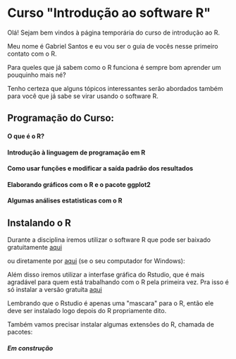 # Curso "Introdução ao software R"

Olá! Sejam bem vindos à página temporária do curso de introdução ao R.

Meu nome é Gabriel Santos e eu vou ser o guia de vocês nesse primeiro contato com o R.


Para queles que já sabem como o R funciona é sempre bom aprender um pouquinho mais né? 


Tenho certeza que alguns tópicos interessantes serão abordados também para você que já sabe se virar usando o software R.


## Programação do Curso:
  #### O que é o R?
  
  
  #### Introdução à linguagem de programação em R
  
  
  #### Como usar funções e modificar a saída padrão dos resultados
  
  
  #### Elaborando gráficos com o R e o pacote ggplot2
  
  
  #### Algumas análises estatisticas com o R
  

## Instalando o R


Durante a disciplina iremos utilizar o software R que pode ser baixado gratuitamente [aqui](https://cran.r-project.org/)



ou diretamente por [aqui](https://cran.r-project.org/bin/windows/base/R-3.5.1-win.exe) (se o seu computador for  Windows): 




Além disso iremos utilizar a interfase gráfica do Rstudio, que é mais agradável para quem está trabalhando com o R pela primeira vez. Pra isso é só instalar a versão gratuita [aqui](https://www.rstudio.com/products/rstudio/download/)


Lembrando que o Rstudio é apenas uma "mascara" para o R, então ele deve ser instalado logo depois do R propriamente dito.



Também vamos precisar instalar algumas extensões do R, chamada de pacotes:
##### Em construção









